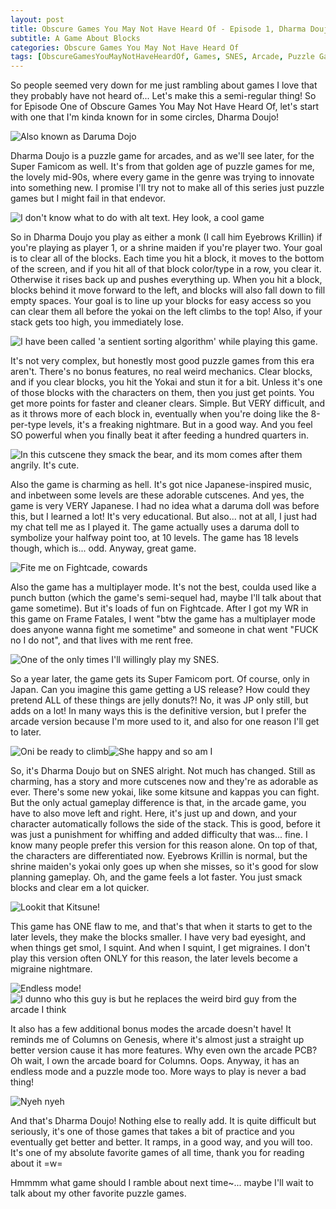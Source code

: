 ```yaml
---
layout: post
title: Obscure Games You May Not Have Heard Of - Episode 1, Dharma Doujo
subtitle: A Game About Blocks
categories: Obscure Games You May Not Have Heard Of
tags: [ObscureGamesYouMayNotHaveHeardOf, Games, SNES, Arcade, Puzzle Games, Dharma Doujo]
---
```




So people seemed very down for me just rambling about games I love that they probably have not heard of... Let's make this a semi-regular thing! So for Episode One of Obscure Games You May Not Have Heard Of, let's start with one that I'm kinda known for in some circles, Dharma Doujo!


<img src="https://i.imgur.com/h5yfTo4.png" alt="Also known as Daruma Dojo">

Dharma Doujo is a puzzle game for arcades, and as we'll see later, for the Super Famicom as well. It's from that golden age of puzzle games for me, the lovely mid-90s, where every game in the genre was trying to innovate into something new. I promise I'll try not to make all of this series just puzzle games but I might fail in that endevor.


<img src="https://i.imgur.com/Q6aPtJp.png" alt="I don't know what to do with alt text. Hey look, a cool game">

So in Dharma Doujo you play as either a monk (I call him Eyebrows Krillin) if you're playing as player 1, or a shrine maiden if you're player two. Your goal is to clear all of the blocks. Each time you hit a block, it moves to the bottom of the screen, and if you hit all of that block color/type in a row, you clear it. Otherwise it rises back up and pushes everything up. When you hit a block, blocks behind it move forward to the left, and blocks will also fall down to fill empty spaces. Your goal is to line up your blocks for easy access so you can clear them all before the yokai on the left climbs to the top! Also, if your stack gets too high, you immediately lose.

<img src="https://i.imgur.com/oFnawYF.png" alt="I have been called 'a sentient sorting algorithm' while playing this game.">

It's not very complex, but honestly most good puzzle games from this era aren't. There's no bonus features, no real weird mechanics. Clear blocks, and if you clear blocks, you hit the Yokai and stun it for a bit. Unless it's one of those blocks with the characters on them, then you just get points. You get more points for faster and cleaner clears. Simple. But VERY difficult, and as it throws more of each block in, eventually when you're doing like the 8-per-type levels, it's a freaking nightmare. But in a good way. And you feel SO powerful when you finally beat it after feeding a hundred quarters in.

<img src="https://i.imgur.com/Yh3rmb2.png" alt="In this cutscene they smack the bear, and its mom comes after them angrily. It's cute.">

Also the game is charming as hell. It's got nice Japanese-inspired music, and inbetween some levels are these adorable cutscenes. And yes, the game is very VERY Japanese. I had no idea what a daruma doll was before this, but I learned a lot! It's very educational. But also... not at all, I just had my chat tell me as I played it. The game actually uses a daruma doll to symbolize your halfway point too, at 10 levels. The game has 18 levels though, which is... odd. Anyway, great game.

<img src="https://i.imgur.com/9RC3Z4l.png" alt="Fite me on Fightcade, cowards">

Also the game has a multiplayer mode. It's not the best, coulda used like a punch button (which the game's semi-sequel had, maybe I'll talk about that game sometime). But it's loads of fun on Fightcade. After I got my WR in this game on Frame Fatales, I went "btw the game has a multiplayer mode does anyone wanna fight me sometime" and someone in chat went "FUCK no I do not", and that lives with me rent free.

<img src="https://i.imgur.com/adh7KcR.png" alt="One of the only times I'll willingly play my SNES.">

So a year later, the game gets its Super Famicom port. Of course, only in Japan. Can you imagine this game getting a US release? How could they pretend ALL of these things are jelly donuts?! No, it was JP only still, but adds on a lot! In many ways this is the definitive version, but I prefer the arcade version because I'm more used to it, and also for one reason I'll get to later.

<img src="https://i.imgur.com/tCprdbp.png" alt="Oni be ready to climb"><img src="https://i.imgur.com/EOeVFra.png" alt="She happy and so am I">

So, it's Dharma Doujo but on SNES alright. Not much has changed. Still as charming, has a story and more cutscenes now and they're as adorable as ever. There's some new yokai, like some kitsune and kappas you can fight. But the only actual gameplay difference is that, in the arcade game, you have to also move left and right. Here, it's just up and down, and your character automatically follows the side of the stack. This is good, before it was just a punishment for whiffing and added difficulty that was... fine. I know many people prefer this version for this reason alone. On top of that, the characters are differentiated now. Eyebrows Krillin is normal, but the shrine maiden's yokai only goes up when she misses, so it's good for slow planning gameplay. Oh, and the game feels a lot faster. You just smack blocks and clear em a lot quicker.

<img src="https://i.imgur.com/yDylGQN.png" alt="Lookit that Kitsune!">

This game has ONE flaw to me, and that's that when it starts to get to the later levels, they make the blocks smaller. I have very bad eyesight, and when things get smol, I squint. And when I squint, I get migraines. I don't play this version often ONLY for this reason, the later levels become a migraine nightmare.

<img src="https://i.imgur.com/t9wcf3z.png" alt="Endless mode!">
<img src="https://i.imgur.com/KrTbTJN.png" alt="I dunno who this guy is but he replaces the weird bird guy from the arcade I think">

It also has a few additional bonus modes the arcade doesn't have! It reminds me of Columns on Genesis, where it's almost just a straight up better version cause it has more features. Why even own the arcade PCB? Oh wait, I own the arcade board for Columns. Oops. Anyway, it has an endless mode and a puzzle mode too. More ways to play is never a bad thing!

<img src="https://i.imgur.com/K5cQPaT.png" alt="Nyeh nyeh">

And that's Dharma Doujo! Nothing else to really add. It is quite difficult but seriously, it's one of those games that takes a bit of practice and you eventually get better and better. It ramps, in a good way, and you will too. It's one of my absolute favorite games of all time, thank you for reading about it =w=

Hmmmm what game should I ramble about next time~... maybe I'll wait to talk about my other favorite puzzle games.

